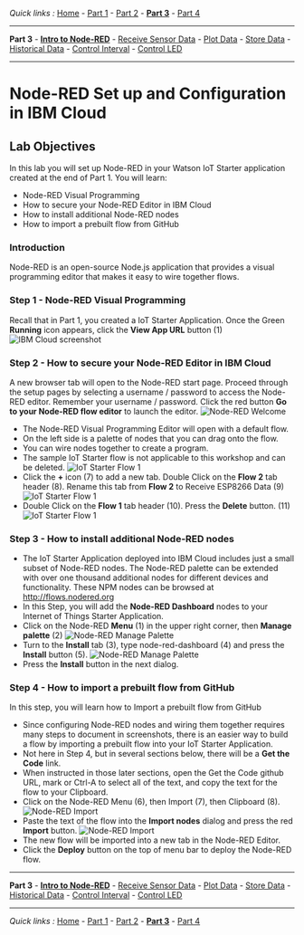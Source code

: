 *Quick links :*
[Home](/README.md) - [Part 1](/part1/README.md) - [Part 2](/part2/README.md) - [**Part 3**](/part3/README.md) - [Part 4](/part4/README.md)
***
**Part 3** - [**Intro to Node-RED**](/part3/NODERED.md) - [Receive Sensor Data](/part3/DHTDATA.md) - [Plot Data](/part3/DASHBOARD.md) - [Store Data](/part3/CLOUDANT.md) - [Historical Data](/part3/HISTORY.md) - [Control Interval](/part3/INTERVAL.md) - [Control LED](/part3/LED.md)
***

# Node-RED Set up and Configuration in IBM Cloud

## Lab Objectives

In this lab you will set up Node-RED in your Watson IoT Starter application created at the end of Part 1.  You will learn:

- Node-RED Visual Programming
- How to secure your Node-RED Editor in IBM Cloud
- How to install additional Node-RED nodes
- How to import a prebuilt flow from GitHub

### Introduction
Node-RED is an open-source
Node.js application that provides a visual programming editor that makes it easy to wire together flows.

### Step 1 - Node-RED Visual Programming
Recall that in Part 1, you created a IoT Starter Application. Once the Green **Running** icon appears, click the **View App URL** button (1)
![IBM Cloud screenshot](screenshots/ESP8266-IoTStarter.png)

### Step 2 - How to secure your Node-RED Editor in IBM Cloud
A new browser tab will open to the Node-RED start page. Proceed through the setup pages by selecting a username / password to access the Node-RED editor. Remember your username / password. Click the red button **Go to your Node-RED flow editor** to launch the editor.
![Node-RED Welcome](screenshots/Node-RED-Welcome.png)
* The Node-RED Visual Programming Editor will open with a default flow.
* On the left side is a palette of nodes that you can drag onto the flow.
* You can wire nodes together to create a program.
* The sample IoT Starter flow is not applicable to this workshop and can be deleted.
![IoT Starter Flow 1](screenshots/IoTStarter-DeleteFlow1-a.png)
* Click the **+** icon (7) to add a new tab.  Double Click on the **Flow 2** tab header (8).
Rename this tab from **Flow 2** to Receive ESP8266 Data (9)
![IoT Starter Flow 1](screenshots/IoTStarter-DeleteFlow1-b.png)
* Double Click on the **Flow 1** tab header (10).  Press the **Delete** button. (11)
![IoT Starter Flow 1](screenshots/IoTStarter-DeleteFlow1-c.png)
### Step 3 - How to install additional Node-RED nodes
* The IoT Starter Application deployed into IBM Cloud includes just a small subset of Node-RED nodes. The Node-RED palette can be extended with over one thousand additional nodes for different devices and functionality. These NPM nodes can be browsed at http://flows.nodered.org
* In this Step, you will add the **Node-RED Dashboard** nodes to your Internet of Things Starter Application.
* Click on the Node-RED **Menu** (1) in the upper right corner, then **Manage palette** (2)
![Node-RED Manage Palette](screenshots/Node-RED-ManagePalette-a.png)
* Turn to the **Install** tab (3), type node-red-dashboard (4) and press the **Install** button (5).
![Node-RED Manage Palette](screenshots/Node-RED-ManagePalette-b.png)
*  Press the **Install** button in the next dialog.

### Step 4 - How to import a prebuilt flow from GitHub
In this step, you will learn how to Import a prebuilt flow from GitHub
* Since configuring Node-RED nodes and wiring them together requires many steps to document in screenshots, there is an easier way to build a flow by importing a prebuilt flow into your IoT Starter Application.
* Not here in Step 4, but in several sections below, there will be a **Get the Code** link.
* When instructed in those later sections, open the Get the Code github URL, mark or Ctrl-A to select all of the text, and copy the text for the flow to your Clipboard.
* Click on the Node-RED Menu (6), then Import (7), then Clipboard (8).
![Node-RED Import](screenshots/Node-RED-Import-a.png)
* Paste the text of the flow into the **Import nodes** dialog and press the red **Import** button.
![Node-RED Import](screenshots/Node-RED-Import-b.png)
* The new flow will be imported into a new tab in the Node-RED Editor.
* Click the **Deploy** button on the top of menu bar to deploy the Node-RED flow.

***
**Part 3** - [**Intro to Node-RED**](/part3/NODERED.md) - [Receive Sensor Data](/part3/DHTDATA.md) - [Plot Data](/part3/DASHBOARD.md) - [Store Data](/part3/CLOUDANT.md) - [Historical Data](/part3/HISTORY.md) - [Control Interval](/part3/INTERVAL.md) - [Control LED](/part3/LED.md)
***
*Quick links :*
[Home](/README.md) - [Part 1](/part1/README.md) - [Part 2](/part2/README.md) - [**Part 3**](/part3/README.md) - [Part 4](/part4/README.md)
